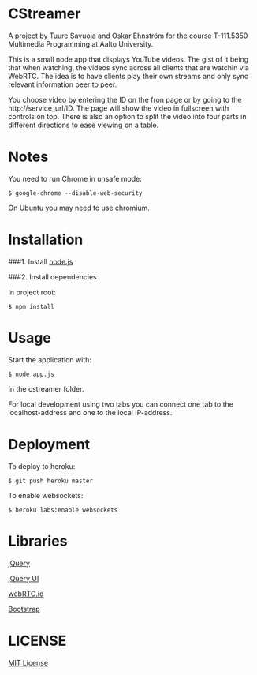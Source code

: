 CStreamer
========

A project by Tuure Savuoja and Oskar Ehnström for the course T-111.5350 Multimedia Programming at Aalto University.

This is a small node app that displays YouTube videos. The gist of it being that when watching, the videos sync across all clients that are watchin via WebRTC. The idea is to have clients play their own streams and only sync relevant information peer to peer.

You choose video by entering the ID on the fron page or by going to the http://service_url/ID. The page will show the video in fullscreen with controls on top. There is also an option to split the video into four parts in different directions to ease viewing on a table.

Notes
======

You need to run Chrome in unsafe mode:
    
    $ google-chrome --disable-web-security

On Ubuntu you may need to use chromium.


Installation
============

###1. Install [node.js](http://nodejs.org/)

###2. Install dependencies

In project root:

    $ npm install

Usage
=====

Start the application with:

    $ node app.js
    
In the cstreamer folder.

For local development using two tabs you can connect one tab to the localhost-address and one to the local IP-address.

Deployment
==========

To deploy to heroku:

    $ git push heroku master

To enable websockets:

    $ heroku labs:enable websockets
    
Libraries
=========

[jQuery](http://jquery.com/)

[jQuery UI](http://jqueryui.com/)

[webRTC.io](https://github.com/webRTC/webRTC.io)

[Bootstrap](http://getbootstrap.com/)

LICENSE
=======

[MIT License](http://opensource.org/licenses/MIT)
